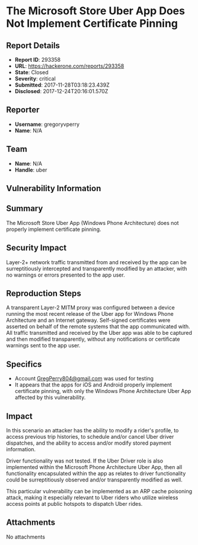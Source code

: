 # The Microsoft Store Uber App Does Not Implement Certificate Pinning

## Report Details
- **Report ID**: 293358
- **URL**: https://hackerone.com/reports/293358
- **State**: Closed
- **Severity**: critical
- **Submitted**: 2017-11-28T03:18:23.439Z
- **Disclosed**: 2017-12-24T20:16:01.570Z

## Reporter
- **Username**: gregoryvperry
- **Name**: N/A

## Team
- **Name**: N/A
- **Handle**: uber

## Vulnerability Information
## Summary
The Microsoft Store Uber App (Windows Phone Architecture) does not properly implement certificate pinning.

## Security Impact
Layer-2+ network traffic transmitted from and received by the app can be surreptitiously intercepted and transparently modified by an attacker, with no warnings or errors presented to the app user.

## Reproduction Steps
A transparent Layer-2 MITM proxy was configured between a device running the most recent release of the Uber app for Windows Phone Architecture and an Internet gateway. Self-signed certificates were asserted on behalf of the remote systems that the app communicated with. All traffic transmitted and received by the Uber app was able to be captured and then modified transparently, without any notifications or certificate warnings sent to the app user.

## Specifics
* Account GregPerry804@gmail.com was used for testing
* It appears that the apps for iOS and Android properly implement certificate pinning, with only the Windows Phone Architecture Uber App affected by this vulnerability.

## Impact

In this scenario an attacker has the ability to modify a rider's profile, to access previous trip histories, to schedule and/or cancel Uber driver dispatches, and the ability to access and/or modify stored payment information.

Driver functionality was not tested. If the Uber Driver role is also implemented within the Microsoft Phone Architecture Uber App, then all functionality encapsulated within the app as relates to driver functionality could be surreptitiously observed and/or transparently modified as well.

This particular vulnerability can be implemented as an ARP cache poisoning attack, making it especially relevant to Uber riders who utilize wireless access points at public hotspots to dispatch Uber rides.

## Attachments
No attachments
